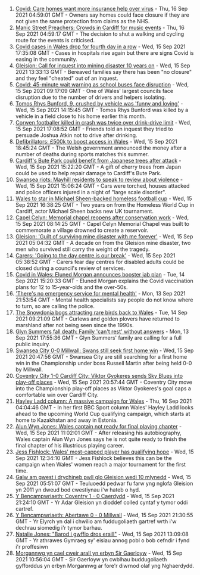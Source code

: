 1. [Covid: Care homes want more insurance help over virus](https://www.bbc.co.uk/news/uk-wales-58575772?at_medium=RSS&at_campaign=KARANGA) - Thu, 16 Sep 2021 04:59:01 GMT - Owners say homes could face closure if they are not given the same protection from claims as the NHS.
2. [Manic Street Preachers: Crowds in Cardiff for music events](https://www.bbc.co.uk/news/uk-wales-58574640?at_medium=RSS&at_campaign=KARANGA) - Thu, 16 Sep 2021 04:59:17 GMT - The decision to shut a walking and cycling route for the events is criticised.
3. [Covid cases in Wales drop for fourth day in a row](https://www.bbc.co.uk/news/uk-wales-58576585?at_medium=RSS&at_campaign=KARANGA) - Wed, 15 Sep 2021 17:35:08 GMT - Cases in hospitals rise again but there are signs Covid is easing in the community.
4. [Gleision: Call for inquest into mining disaster 10 years on](https://www.bbc.co.uk/news/uk-wales-58502559?at_medium=RSS&at_campaign=KARANGA) - Wed, 15 Sep 2021 13:33:13 GMT - Bereaved families say there has been "no closure" and they feel "cheated" out of an inquest.
5. [Covid: 45-minute wait warning as school buses face disruption](https://www.bbc.co.uk/news/uk-wales-58569061?at_medium=RSS&at_campaign=KARANGA) - Wed, 15 Sep 2021 09:17:09 GMT - One of Wales' largest councils face disruption due to the number of drivers and helpers isolating.
6. [Tomos Rhys Bunford, 9, crushed by vehicle was 'funny and loving'](https://www.bbc.co.uk/news/uk-wales-58562140?at_medium=RSS&at_campaign=KARANGA) - Wed, 15 Sep 2021 14:15:45 GMT - Tomos Rhys Bunford was killed by a vehicle in a field close to his home earlier this month.
7. [Corwen footballer killed in crash was twice over drink-drive limit](https://www.bbc.co.uk/news/uk-wales-58575470?at_medium=RSS&at_campaign=KARANGA) - Wed, 15 Sep 2021 17:08:52 GMT - Friends told an inquest they tried to persuade Joshua Atkin not to drive after drinking.
8. [Defibrillators: £500k to boost access in Wales](https://www.bbc.co.uk/news/uk-wales-58576214?at_medium=RSS&at_campaign=KARANGA) - Wed, 15 Sep 2021 18:45:24 GMT - The Welsh government announced the money after a number of deaths during sports matches this summer.
9. [Cardiff's Bute Park could benefit from Japanese trees after attack](https://www.bbc.co.uk/news/uk-wales-58573775?at_medium=RSS&at_campaign=KARANGA) - Wed, 15 Sep 2021 15:22:20 GMT - A gift of cherry trees from Japan could be used to help repair damage to Cardiff's Bute Park.
10. [Swansea riots: Mayhill residents to speak to review about violence](https://www.bbc.co.uk/news/uk-wales-58571656?at_medium=RSS&at_campaign=KARANGA) - Wed, 15 Sep 2021 15:06:24 GMT - Cars were torched, houses attacked and police officers injured in a night of "large scale disorder".
11. [Wales to star in Michael Sheen-backed homeless football cup](https://www.bbc.co.uk/news/uk-wales-58570341?at_medium=RSS&at_campaign=KARANGA) - Wed, 15 Sep 2021 16:38:25 GMT - Two years on from the Homeless World Cup in Cardiff, actor Michael Sheen backs new UK tournament.
12. [Capel Celyn: Memorial chapel reopens after conservation work](https://www.bbc.co.uk/news/uk-wales-58569060?at_medium=RSS&at_campaign=KARANGA) - Wed, 15 Sep 2021 08:14:25 GMT - Capel Celyn Memorial Chapel was built to commemorate a village drowned to create a reservoir.
13. [Gleision: 'Guilt of surviving mine disaster with me forever'](https://www.bbc.co.uk/news/uk-wales-58555079?at_medium=RSS&at_campaign=KARANGA) - Wed, 15 Sep 2021 05:04:32 GMT - A decade on from the Gleision mine disaster, two men who survived still carry the weight of the tragedy.
14. [Carers: 'Going to the day centre is our break'](https://www.bbc.co.uk/news/uk-wales-58563914?at_medium=RSS&at_campaign=KARANGA) - Wed, 15 Sep 2021 05:38:52 GMT - Carers fear day centres for disabled adults could be closed during a council's review of services.
15. [Covid in Wales: Eluned Morgan announces booster jab plan](https://www.bbc.co.uk/news/uk-wales-58561783?at_medium=RSS&at_campaign=KARANGA) - Tue, 14 Sep 2021 15:20:33 GMT - Eluned Morgan explains the Covid vaccination plans for 12 to 15-year-olds and the over-50s.
16. ['There's no emergency service for mental health'](https://www.bbc.co.uk/news/uk-wales-58548746?at_medium=RSS&at_campaign=KARANGA) - Mon, 13 Sep 2021 21:53:54 GMT - Mental health specialists say people do not know where to turn, so are calling the police.
17. [The Snowdonia bogs attracting rare birds back to Wales](https://www.bbc.co.uk/news/uk-wales-58555547?at_medium=RSS&at_campaign=KARANGA) - Tue, 14 Sep 2021 09:21:09 GMT - Curlews and golden plovers have returned to marshland after not being seen since the 1990s.
18. [Glyn Summers fall death: Family 'can't rest' without answers](https://www.bbc.co.uk/news/uk-wales-58548533?at_medium=RSS&at_campaign=KARANGA) - Mon, 13 Sep 2021 17:55:36 GMT - Glyn Summers' family are calling for a full public inquiry.
19. [Swansea City 0-0 Millwall: Swans still seek first home win](https://www.bbc.co.uk/sport/football/58483584?at_medium=RSS&at_campaign=KARANGA) - Wed, 15 Sep 2021 20:47:56 GMT - Swansea City are still searching for a first home win in the Championship under boss Russell Martin after being held 0-0 by Millwall.
20. [Coventry City 1-0 Cardiff City: Viktor Gyokeres sends Sky Blues into play-off places](https://www.bbc.co.uk/sport/football/58483587?at_medium=RSS&at_campaign=KARANGA) - Wed, 15 Sep 2021 20:57:44 GMT - Coventry City move into the Championship play-off places as Viktor Gyokeres's goal caps a comfortable win over Cardiff City.
21. [Hayley Ladd column: A massive campaign for Wales](https://www.bbc.co.uk/sport/football/58565181?at_medium=RSS&at_campaign=KARANGA) - Thu, 16 Sep 2021 04:04:46 GMT - In her first BBC Sport column Wales' Hayley Ladd looks ahead to the upcoming World Cup qualifying campaign, which starts at home to Kazakhstan and away in Estonia.
22. [Alun Wyn Jones: Wales captain not ready for final playing chapter](https://www.bbc.co.uk/sport/rugby-union/58559156?at_medium=RSS&at_campaign=KARANGA) - Wed, 15 Sep 2021 11:02:01 GMT - After releasing his autobiography, Wales captain Alun Wyn Jones says he is not quite ready to finish the final chapter of his illustrious playing career.
23. [Jess Fishlock: Wales' most-capped player has qualifying hope](https://www.bbc.co.uk/sport/football/58572563?at_medium=RSS&at_campaign=KARANGA) - Wed, 15 Sep 2021 12:34:10 GMT - Jess Fishlock believes this can be the campaign when Wales' women reach a major tournament for the first time.
24. [Galw am gwest i drychineb pwll glo Gleision wedi 10 mlynedd](https://www.bbc.co.uk/newyddion/58545852?at_medium=RSS&at_campaign=KARANGA) - Wed, 15 Sep 2021 05:51:07 GMT - Teuluoedd pedwar fu farw yng nglofa Gleision yn 2011 yn dweud bod cwestiynau i'w hateb o hyd.
25. [Y Bencampwriaeth: Coventry 1 - 0 Caerdydd](https://www.bbc.co.uk/newyddion/58578127?at_medium=RSS&at_campaign=KARANGA) - Wed, 15 Sep 2021 21:24:10 GMT - Yr Adar Gleision yn dioddef colled cyntaf y tymor oddi cartref.
26. [Y Bencampwriaeth: Abertawe 0 - 0 Millwall](https://www.bbc.co.uk/newyddion/58578126?at_medium=RSS&at_campaign=KARANGA) - Wed, 15 Sep 2021 21:30:55 GMT - Yr Elyrch yn dal i chwilio am fuddugoliaeth gartref wrth i'w dechrau siomedig i'r tymor barhau.
27. [Natalie Jones: "Barod i gwffio dros eraill"](https://www.bbc.co.uk/newyddion/58562478?at_medium=RSS&at_campaign=KARANGA) - Wed, 15 Sep 2021 13:09:08 GMT - Yr athrawes Gymraeg sy' eisiau annog pobl o bob cefndir i fynd i'r proffesiwn
28. [Morgannwg yn cael cweir arall yn erbyn Sir Gaerloyw](https://www.bbc.co.uk/newyddion/58572029?at_medium=RSS&at_campaign=KARANGA) - Wed, 15 Sep 2021 10:56:04 GMT - Sir Gaerloyw yn cwblhau buddugoliaeth gyfforddus yn erbyn Morgannwg ar fore'r diwrnod olaf yng Nghaerdydd.
